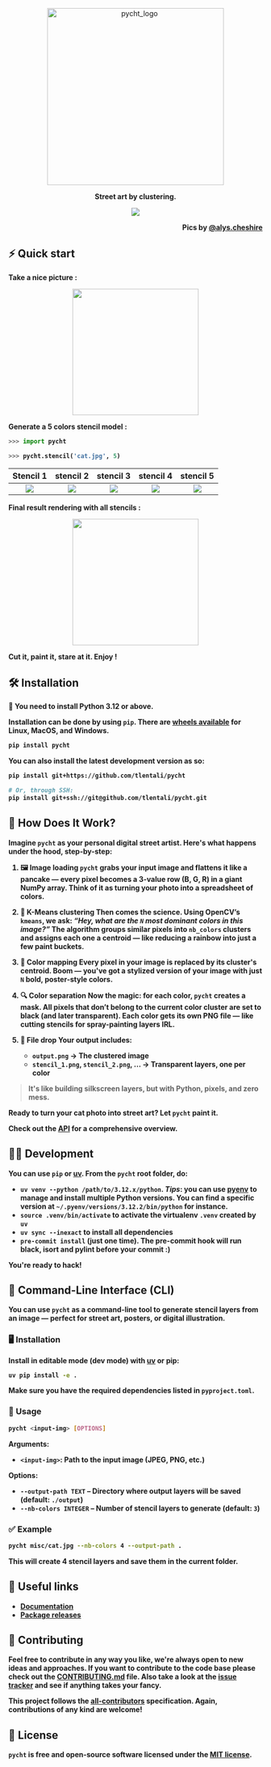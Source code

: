 <p align="center";
    font-family: Georgia, sans-serif;
    text-decoration: none;
    background: #ffbdfb;
    padding: 3px 6px;
    color: #000;
    font-size: 28px;>
    <a href="#"><img src="https://raw.githubusercontent.com/tlentali/pycht/master/misc/pycht_logo.svg"  alt="pycht_logo" width="350"/>
    </a>
</p>

<p align="center">
  <b>Street art by clustering.
</p>

<p align="center">
  <a href="#"><img src="https://raw.githubusercontent.com/tlentali/pycht/master/misc/alys.png" /></a>
</p>

<p align="right">
Pics by <a href="https://www.instagram.com/alys.cheshire/">@alys.cheshire</a>
</p>


## ⚡️ Quick start

Take a nice picture :
<p align="center">
  <a href="#"><img src="https://raw.githubusercontent.com/tlentali/pycht/master/misc/cat.jpg" width="250"></a>
</p>

Generate a 5 colors stencil model :
```python
>>> import pycht

>>> pycht.stencil('cat.jpg', 5)
```

 |                                    Stencil 1                                    |                                    stencil 2                                    |                                    stencil 3                                    |                                    stencil 4                                    |                                    stencil 5                                    |
 | :-----------------------------------------------------------------------------: | :-----------------------------------------------------------------------------: | :-----------------------------------------------------------------------------: | :-----------------------------------------------------------------------------: | :-----------------------------------------------------------------------------: |
 | ![](https://raw.githubusercontent.com/tlentali/pycht/master/misc/stencil_2.png) | ![](https://raw.githubusercontent.com/tlentali/pycht/master/misc/stencil_3.png) | ![](https://raw.githubusercontent.com/tlentali/pycht/master/misc/stencil_4.png) | ![](https://raw.githubusercontent.com/tlentali/pycht/master/misc/stencil_5.png) | ![](https://raw.githubusercontent.com/tlentali/pycht/master/misc/stencil_1.png) |


Final result rendering with all stencils :

<p align="center">
  <a href="#"><img src="https://raw.githubusercontent.com/tlentali/pycht/master/misc/stencil_cat.jpg" width="250"></a>
</p>

Cut it, paint it, stare at it.
Enjoy !

## 🛠 Installation

🐍 You need to install **Python 3.12** or above.

Installation can be done by using `pip`.
There are [wheels available](https://pypi.org/project/pycht/#files) for **Linux**, **MacOS**, and **Windows**.

```bash
pip install pycht
```

You can also install the latest development version as so:

```bash
pip install git+https://github.com/tlentali/pycht

# Or, through SSH:
pip install git+ssh://git@github.com/tlentali/pycht.git
```

## 🥄 How Does It Work?

Imagine `pycht` as your personal digital street artist. Here's what happens under the hood, step-by-step:

1. **🖼️ Image loading**
   `pycht` grabs your input image and flattens it like a pancake — every pixel becomes a 3-value row (B, G, R) in a giant NumPy array. Think of it as turning your photo into a spreadsheet of colors.

2. **🎯 K-Means clustering**
   Then comes the science. Using OpenCV’s `kmeans`, we ask: *“Hey, what are the `N` most dominant colors in this image?”*
   The algorithm groups similar pixels into `nb_colors` clusters and assigns each one a centroid — like reducing a rainbow into just a few paint buckets.

3. **🎨 Color mapping**
   Every pixel in your image is replaced by its cluster's centroid. Boom — you've got a stylized version of your image with just `N` bold, poster-style colors.

4. **🔍 Color separation**
   Now the magic: for each color, `pycht` creates a mask. All pixels that **don’t** belong to the current color cluster are set to black (and later transparent).
   Each color gets its own PNG file — like cutting stencils for spray-painting layers IRL.

5. **📁 File drop**
   Your output includes:
   - `output.png` → The clustered image
   - `stencil_1.png`, `stencil_2.png`, ... → Transparent layers, one per color

> It's like building silkscreen layers, but with Python, pixels, and zero mess.

Ready to turn your cat photo into street art? Let `pycht` paint it.

Check out the [API](https://tlentali.github.io/pycht/reference/pycht.html) for a comprehensive overview.

## 🧑‍💻 Development

You can use `pip` or [uv](https://docs.astral.sh/uv/). From the `pycht` root folder, do:

* `uv venv --python /path/to/3.12.x/python`. *Tips*: you can use [pyenv](https://github.com/pyenv/pyenv) to manage and
  install multiple Python versions. You can find a specific version at `~/.pyenv/versions/3.12.2/bin/python` for
  instance.
* `source .venv/bin/activate` to activate the virtualenv `.venv` created by `uv`
* `uv sync --inexact` to install all dependencies
* `pre-commit install` (just one time). The pre-commit hook will run black, isort and pylint before your commit :)

You're ready to hack!

## 🧰 Command-Line Interface (CLI)

You can use `pycht` as a command-line tool to generate stencil layers from an image — perfect for street art, posters, or digital illustration.

### 🖥️ Installation

Install in editable mode (dev mode) with [uv](https://github.com/astral-sh/uv) or pip:

```bash
uv pip install -e .
```

Make sure you have the required dependencies listed in `pyproject.toml`.

### 🚀 Usage

```bash
pycht <input-img> [OPTIONS]
```

**Arguments:**
- `<input-img>`: Path to the input image (JPEG, PNG, etc.)

**Options:**
- `--output-path TEXT` – Directory where output layers will be saved (default: `./output`)
- `--nb-colors INTEGER` – Number of stencil layers to generate (default: `3`)

### ✅ Example

```bash
pycht misc/cat.jpg --nb-colors 4 --output-path .
```

This will create 4 stencil layers and save them in the current folder.

## 🔗 Useful links

- [Documentation](https://tlentali.github.io/pycht/)
- [Package releases](https://pypi.org/project/pycht/#history)

## 🖖 Contributing

Feel free to contribute in any way you like, we're always open to new ideas and approaches. If you want to contribute to the code base please check out the [CONTRIBUTING.md](https://github.com/tlentali/pycht/blob/master/CONTRIBUTING.md) file. Also take a look at the [issue tracker](https://github.com/tlentali/pycht/issues) and see if anything takes your fancy.

This project follows the [all-contributors](https://github.com/all-contributors/all-contributors) specification. Again, contributions of any kind are welcome!


## 📜 License

`pycht` is free and open-source software licensed under the [MIT license](https://github.com/tlentali/pycht/blob/master/LICENSE).
